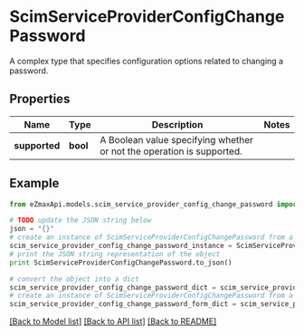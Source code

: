 # ScimServiceProviderConfigChangePassword

A complex type that specifies configuration options related to changing a password.

## Properties

Name | Type | Description | Notes
------------ | ------------- | ------------- | -------------
**supported** | **bool** | A Boolean value specifying whether or not the operation is supported. | 

## Example

```python
from eZmaxApi.models.scim_service_provider_config_change_password import ScimServiceProviderConfigChangePassword

# TODO update the JSON string below
json = "{}"
# create an instance of ScimServiceProviderConfigChangePassword from a JSON string
scim_service_provider_config_change_password_instance = ScimServiceProviderConfigChangePassword.from_json(json)
# print the JSON string representation of the object
print ScimServiceProviderConfigChangePassword.to_json()

# convert the object into a dict
scim_service_provider_config_change_password_dict = scim_service_provider_config_change_password_instance.to_dict()
# create an instance of ScimServiceProviderConfigChangePassword from a dict
scim_service_provider_config_change_password_form_dict = scim_service_provider_config_change_password.from_dict(scim_service_provider_config_change_password_dict)
```
[[Back to Model list]](../README.md#documentation-for-models) [[Back to API list]](../README.md#documentation-for-api-endpoints) [[Back to README]](../README.md)


